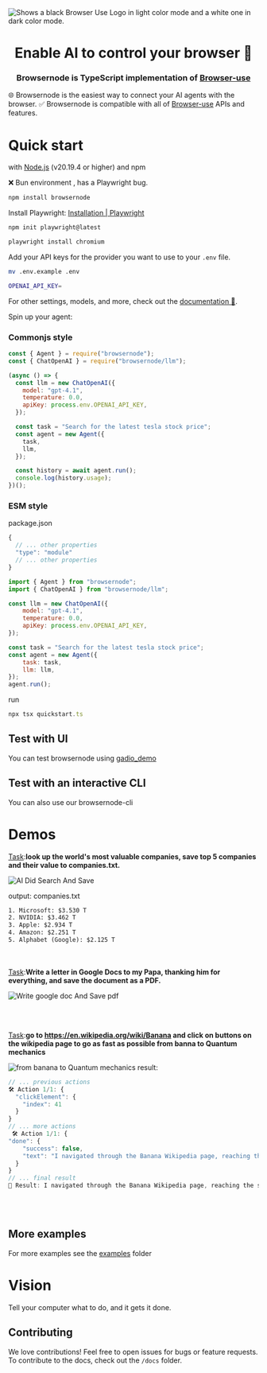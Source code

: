<picture>
  <source media="(prefers-color-scheme: dark)" srcset="https://github.com/user-attachments/assets/2a91581a-623c-40a7-94d0-04aa720e1ff9">
  <source media="(prefers-color-scheme: light)" srcset="https://github.com/user-attachments/assets/9101f203-8fc7-4d64-b116-7ad3db0f6ff0">
  <img alt="Shows a black Browser Use Logo in light color mode and a white one in dark color mode." src="https://github.com/user-attachments/assets/9101f203-8fc7-4d64-b116-7ad3db0f6ff0"  width="full">
</picture>


<h1 align="center">Enable AI to control your browser 🤖</h1>
<h3 align="center">Browsernode is TypeScript implementation of <a href="https://browser-use.com/">Browser-use</a> </h3>

🌐 Browsernode is the easiest way to connect your AI agents with the browser.
✅ Browsernode is compatible with all of <a href="https://browser-use.com/"> Browser-use</a> APIs and features.


# Quick start

with [Node.js](https://nodejs.org/en/download) (v20.19.4 or higher) and npm

❌ Bun environment , has a Playwright bug.

```bash
npm install browsernode
```
Install Playwright:
[Installation | Playwright](https://playwright.dev/docs/intro)
```bash
npm init playwright@latest
```

```bash
playwright install chromium
```


Add your API keys for the provider you want to use to your `.env` file.
```bash
mv .env.example .env
```

```bash
OPENAI_API_KEY=
```
For other settings, models, and more, check out the [documentation 📕](https://docs.browsernode.com).

Spin up your agent:

### Commonjs style
```javascript
const { Agent } = require("browsernode");
const { ChatOpenAI } = require("browsernode/llm");

(async () => {
  const llm = new ChatOpenAI({
    model: "gpt-4.1",
    temperature: 0.0,
    apiKey: process.env.OPENAI_API_KEY,
  });

  const task = "Search for the latest tesla stock price";
  const agent = new Agent({
    task,
    llm,
  });

  const history = await agent.run();
  console.log(history.usage);
})();
```


### ESM style
package.json
```javascript
{
  // ... other properties
  "type": "module"
  // ... other properties
}
```


```javascript
import { Agent } from "browsernode";
import { ChatOpenAI } from "browsernode/llm";

const llm = new ChatOpenAI({
	model: "gpt-4.1",
	temperature: 0.0,
	apiKey: process.env.OPENAI_API_KEY,
});

const task = "Search for the latest tesla stock price";
const agent = new Agent({
	task: task,
	llm: llm,
});
agent.run();
```

run
```js
npx tsx quickstart.ts
```

## Test with UI
You can test browsernode using [gadio_demo](./examples/ui/gradio_demo.ts)
## Test with an interactive CLI
You can also use our browsernode-cli

# Demos

[Task](./examples/custom-functions/save_to_file_top20_companies.ts):**look up the world's most valuable companies, save top 5 companies and their value to companies.txt.**

![AI Did Search And Save](https://github.com/user-attachments/assets/ac2e1fa6-f455-4f89-a710-877aebfcd590)

output: companies.txt
```txt
1. Microsoft: $3.530 T
2. NVIDIA: $3.462 T
3. Apple: $2.934 T
4. Amazon: $2.251 T
5. Alphabet (Google): $2.125 T
```
<br/><br/>
[Task](./examples/custom-functions/google_doc.ts):**Write a letter in Google Docs to my Papa, thanking him for everything, and save the document as a PDF.**

![Write google doc And Save pdf](https://github.com/user-attachments/assets/615a8581-7a08-4a7a-85ad-2ac8cebdf74c)

<br/><br/>

[Task](./examples/use-cases/wikipedia_banana_to_quantum.ts):**go to https://en.wikipedia.org/wiki/Banana and click on buttons on the wikipedia page to go as fast as possible from banna to Quantum mechanics**

![from banana to Quantum mechanics](https://github.com/user-attachments/assets/ae3ce541-a710-4941-a28a-6f26be704c9f)
result:
```javascript
// ... previous actions
🛠️ Action 1/1: {
  "clickElement": {
    "index": 41
  }
}
// ... more actions
 🛠️ Action 1/1: {
"done": {
    "success": false,
    "text": "I navigated through the Banana Wikipedia page, reaching the section on Fusarium wilt TR4. However, I did not complete the task of reaching Quantum mechanics."
  }
}
// ... final result
📄 Result: I navigated through the Banana Wikipedia page, reaching the section on Fusarium wilt TR4. However, I did not complete the task of reaching Quantum mechanics.
```
<br/><br/>

## More examples

For more examples see the [examples](examples) folder

# Vision

Tell your computer what to do, and it gets it done.

## Contributing

We love contributions! Feel free to open issues for bugs or feature requests. To contribute to the docs, check out the `/docs` folder.
